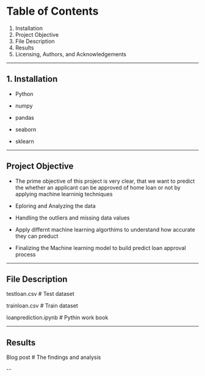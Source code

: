 # Table of Contents
1. Installation
2. Project Objective
3. File Description
4. Results
5. Licensing, Authors, and Acknowledgements

----
## 1. Installation
* Python

* numpy 

* pandas 

* seaborn

* sklearn
----
## Project Objective
* The prime objective of this project is very clear, that we want to predict the whether an applicant can be approved of home loan or not by applying machine learninig techniques


* Eploring and Analyzing the data


* Handling the outliers and missing data values


* Apply differnt machine learning algorthims to understand how accurate they can preduct


* Finalizing the Machine learning model to build predict loan approval process
----
## File Description
testloan.csv                                  # Test dataset


trainloan.csv                                 # Train dataset


loanprediction.ipynb                          # Pythin work book

---
## Results
Blog post                                     # The findings and analysis

--
